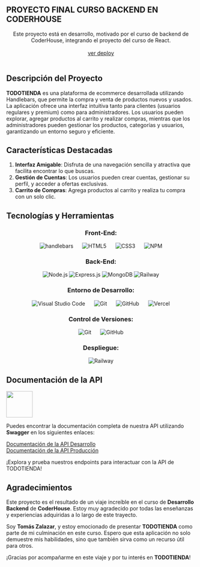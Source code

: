 ## PROYECTO FINAL CURSO BACKEND EN CODERHOUSE

<p align=center>
<div align=center>Este proyecto está en desarrollo, motivado por el curso de backend de CoderHouse, integrando el proyecto del curso de React.</div>

<br>

<div align='center'>
  <a href="http://todotienda.up.railway.app/login" target="_blank">
    ver deploy
  </a>
</div>

<br>

## <b>Descripción del Proyecto</b>

 **TODOTIENDA** es una plataforma de ecommerce desarrollada utilizando Handlebars, que permite la compra y venta de productos nuevos y usados. La aplicación ofrece una interfaz intuitiva tanto para clientes (usuarios regulares y premium) como para administradores. Los usuarios pueden explorar, agregar productos al carrito y realizar compras, mientras que los administradores pueden gestionar los productos, categorías y usuarios, garantizando un entorno seguro y eficiente. 

## <b>Características Destacadas</b>

1. **Interfaz Amigable**: Disfruta de una navegación sencilla y atractiva que facilita encontrar lo que buscas.
2. **Gestión de Cuentas**: Los usuarios pueden crear cuentas, gestionar su perfil, y acceder a ofertas exclusivas.
3. **Carrito de Compras**: Agrega productos al carrito y realiza tu compra con un solo clic.




## <b>Tecnologías y Herramientas</b>

<h3 align="center"><strong>Front-End:</strong></h3>

<div align="center">
  <img src="https://img.shields.io/badge/handlebars-%23E34F26.svg?style=for-the-badge&logo=html5&logoColor=white" alt="handlebars" style="margin: 0 10px;">
  <img src="https://img.shields.io/badge/html5-%23E34F26.svg?style=for-the-badge&logo=html5&logoColor=white" alt="HTML5" style="margin: 0 10px;">
  <img src="https://img.shields.io/badge/css3-%231572B6.svg?style=for-the-badge&logo=css3&logoColor=white" alt="CSS3" style="margin: 0 10px;">
  <img src="https://img.shields.io/badge/npm-%23CB3837.svg?style=for-the-badge&logo=npm&logoColor=white" alt="NPM" style="margin: 0 10px;">
</div>

<h3 align="center"><strong>Back-End:</strong></h3>

<div align="center">
  <img src='https://img.shields.io/badge/node.js-43853D?style=for-the-badge&logo=node.js&logoColor=white' alt='Node.js'>
  <img src='https://img.shields.io/badge/express.js-%23404d59.svg?style=for-the-badge&logo=express&logoColor=%2361DAFB' alt='Express.js'>
  <img src='https://img.shields.io/badge/mongodb-%234ea94b.svg?style=for-the-badge&logo=mongodb&logoColor=white' alt='MongoDB'>
  <img src='https://img.shields.io/badge/railway-%230062DF.svg?style=for-the-badge&logo=railway&logoColor=white' alt='Railway'>
</div>

<h3 align="center"><strong>Entorno de Desarrollo:</strong></h3>

<div align="center">
  <img src="https://img.shields.io/badge/Visual%20Studio%20Code-0078d7.svg?style=for-the-badge&logo=visual-studio-code&logoColor=white" alt="Visual Studio Code" style="margin: 0 10px;">
  <img src="https://img.shields.io/badge/git-%23F05033.svg?style=for-the-badge&logo=git&logoColor=white" alt="Git" style="margin: 0 10px;">
  <img src="https://img.shields.io/badge/github-%23121011.svg?style=for-the-badge&logo=github&logoColor=white" alt="GitHub" style="margin: 0 10px;">
  <img src="https://img.shields.io/badge/vercel-%23000000.svg?style=for-the-badge&logo=vercel&logoColor=white" alt="Vercel" style="margin: 0 10px;">
</div>

<h3 align="center"><strong>Control de Versiones:</strong></h3>

<div align="center">
  <img src="https://img.shields.io/badge/git-%23F05033.svg?style=for-the-badge&logo=git&logoColor=white" alt="Git" style="margin: 0 10px;">
  <img src="https://img.shields.io/badge/github-%23121011.svg?style=for-the-badge&logo=github&logoColor=white" alt="GitHub" style="margin: 0 10px;">
</div>

<h3 align="center"><strong>Despliegue:</strong></h3>

<div align="center">
  <img src="https://img.shields.io/badge/railway-%230062DF.svg?style=for-the-badge&logo=railway&logoColor=white" alt="Railway" style="margin: 0 10px;">
</div>

## Documentación de la API

 <img src="https://raw.githubusercontent.com/swagger-api/swagger.io/wordpress/images/assets/SW-logo-clr.png" width="70"/>

Puedes encontrar la documentación completa de nuestra API utilizando **Swagger** en los siguientes enlaces:

[Documentación de la API Desarrollo](http://localhost:4000/api/docs/)  
[Documentación de la API Producción](https://todotienda.up.railway.app/api/docs/)

¡Explora y prueba nuestros endpoints para interactuar con la API de TODOTIENDA!



## Agradecimientos

Este proyecto es el resultado de un viaje increíble en el curso de **Desarrollo Backend** de **CoderHouse**. Estoy muy agradecido por todas las enseñanzas y experiencias adquiridas a lo largo de este trayecto.

Soy **Tomás Zalazar**, y estoy emocionado de presentar **TODOTIENDA** como parte de mi culminación en este curso. Espero que esta aplicación no solo demuestre mis habilidades, sino que también sirva como un recurso útil para otros.

¡Gracias por acompañarme en este viaje y por tu interés en **TODOTIENDA**!

